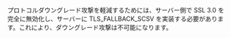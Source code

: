 プロトコルダウングレード攻撃を軽減するためには、サーバー側で SSL 3.0 を完全に無効化し、サーバーに TLS_FALLBACK_SCSV を実装する必要があります。これにより、ダウングレード攻撃は不可能になります。